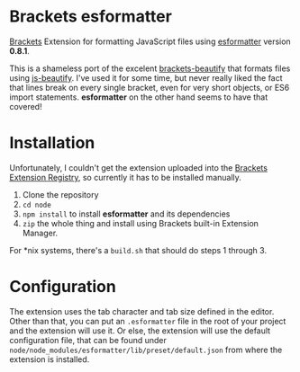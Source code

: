 # Brackets esformatter
[Brackets](http://brackets.io/) Extension for formatting JavaScript files using [esformatter](https://github.com/millermedeiros/esformatter) version **0.8.1**.

This is a shameless port of the excelent [brackets-beautify](https://github.com/Hirse/brackets-beautify) that formats files using [js-beautify](https://github.com/beautify-web/js-beautify). I've used it for some time, but never really liked the fact that lines break on every single bracket, even for very short objects, or ES6 import statements. **esformatter** on the other hand seems to have that covered!

# Installation
Unfortunately, I couldn't get the extension uploaded into the [Brackets Extension Registry](https://brackets-registry.aboutweb.com/), so currently it has to be installed manually. 

1. Clone the repository
2. `cd node`
3. `npm install` to install **esformatter** and its dependencies
4. `zip` the whole thing and install using Brackets built-in Extension Manager.

For *nix systems, there's a `build.sh` that should do steps 1 through 3.

# Configuration
The extension uses the tab character and tab size defined in the editor.
Other than that, you can put an `.esformatter` file in the root of your project and the extension will use it. Or else, the extension will use the default configuration file, that can be found under `node/node_modules/esformatter/lib/preset/default.json` from where the extension is installed.
